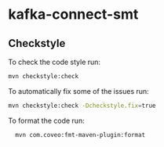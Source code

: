 # kafka-connect-smt

## Checkstyle

To check the code style run:

```bash
mvn checkstyle:check
```

To automatically fix some of the issues run:

```bash
mvn checkstyle:check -Dcheckstyle.fix=true
```

To format the code run:

```bash
  mvn com.coveo:fmt-maven-plugin:format
```
